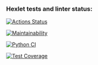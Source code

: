 ### Hexlet tests and linter status:
[![Actions Status](https://github.com/alisa-kz/python-project-50/actions/workflows/hexlet-check.yml/badge.svg)](https://github.com/alisa-kz/python-project-50/actions)

[![Maintainability](https://api.codeclimate.com/v1/badges/04cf893d3734993ced87/maintainability)](https://codeclimate.com/github/alisa-kz/python-project-50/maintainability)

[![Python CI](https://github.com/alisa-kz/python-project-50/actions/workflows/pyci.yml/badge.svg)](https://github.com/alisa-kz/python-project-50/actions/workflows/pyci.yml)

[![Test Coverage](https://api.codeclimate.com/v1/badges/04cf893d3734993ced87/test_coverage)](https://codeclimate.com/github/alisa-kz/python-project-50/test_coverage)